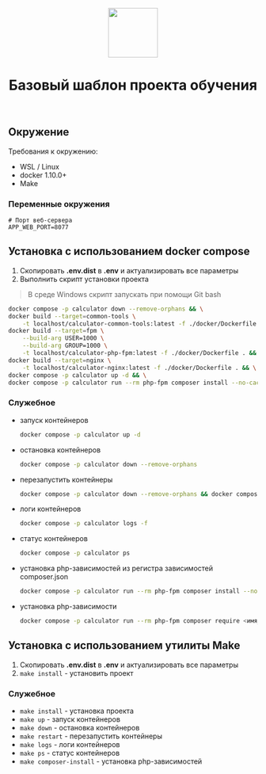 <p align="center">
    <a href="https://github.com/yiisoft" target="_blank">
        <img src="https://avatars0.githubusercontent.com/u/993323" height="100px">
    </a>
    <h1 align="center">Базовый шаблон проекта обучения</h1>
    <br>
</p>

## Окружение

Требования к окружению:

* WSL / Linux
* docker 1.10.0+
* Make

### Переменные окружения

```dotenv
# Порт веб-сервера
APP_WEB_PORT=8077
```

## Установка с использованием docker compose

1. Скопировать **.env.dist** в **.env** и актуализировать все параметры
1. Выполнить скрипт установки проекта
> В среде Windows скрипт запускать при помощи Git bash
```sh
docker compose -p calculator down --remove-orphans && \
docker build --target=common-tools \
	-t localhost/calculator-common-tools:latest -f ./docker/Dockerfile . && \
docker build --target=fpm \
	--build-arg USER=1000 \
	--build-arg GROUP=1000 \
	-t localhost/calculator-php-fpm:latest -f ./docker/Dockerfile . && \
docker build --target=nginx \
	-t localhost/calculator-nginx:latest -f ./docker/Dockerfile . && \
docker compose -p calculator up -d && \
docker compose -p calculator run --rm php-fpm composer install --no-cache
```

### Служебное

- запуск контейнеров
    ```sh
    docker compose -p calculator up -d
    ```
- остановка контейнеров
    ```sh
    docker compose -p calculator down --remove-orphans
    ```
- перезапустить контейнеры
    ```sh
    docker compose -p calculator down --remove-orphans && docker compose -p calculator up -d
    ```
- логи контейнеров
    ```sh
    docker compose -p calculator logs -f
    ```
- статус контейнеров
    ```sh
    docker compose -p calculator ps
    ```
- установка php-зависимостей из регистра зависимостей composer.json
    ```sh
    docker compose -p calculator run --rm php-fpm composer install --no-cache
    ```
- установка php-зависимости
    ```sh
    docker compose -p calculator run --rm php-fpm composer require <имя_пакета>
    ```

## Установка с использованием утилиты Make

1. Скопировать **.env.dist** в **.env** и актуализировать все параметры
1. `make install` - установить проект

### Служебное

- `make install` - установка проекта
- `make up` - запуск контейнеров
- `make down` - остановка контейнеров
- `make restart` - перезапустить контейнеры
- `make logs` - логи контейнеров
- `make ps` - статус контейнеров
- `make composer-install` - установка php-зависимостей